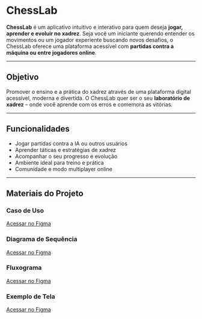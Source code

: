 # ChessLab

**ChessLab** é um aplicativo intuitivo e interativo para quem deseja **jogar, aprender e evoluir no xadrez**. Seja você um iniciante querendo entender os movimentos ou um jogador experiente buscando novos desafios, o ChessLab oferece uma plataforma acessível com **partidas contra a máquina ou entre jogadores online**.

---

##  Objetivo

Promover o ensino e a prática do xadrez através de uma plataforma digital acessível, moderna e divertida. O ChessLab quer ser o seu **laboratório de xadrez** – onde você aprende com os erros e comemora as vitórias.

---

## Funcionalidades

-  Jogar partidas contra a IA ou outros usuários
-  Aprender táticas e estratégias de xadrez
-  Acompanhar o seu progresso e evolução
-  Ambiente ideal para treino e prática
-  Comunidade e modo multiplayer online

---

##  Materiais do Projeto

###  Caso de Uso  
 [Acessar no Figma](https://www.figma.com/design/S1GMkgxaufh2EGAeu7fUWl/Caso-de-uso?t=Qt3N8RX7EvviMe2X-0)

###  Diagrama de Sequência  
 [Acessar no Figma](https://www.figma.com/board/7w4zFZAj48xuQSBN9BGGyB/Diagrama-de-sequencia-xadrez?node-id=0-1&p=f&t=0Jzrv3JxATr0HIc0-0)

###  Fluxograma  
 [Acessar no Figma](https://www.figma.com/board/NL94sDRrceBfdONCtVxNg3/Fluxograma?node-id=0-1&p=f&t=IpbTwOeWwludNOU8-0)

###  Exemplo de Tela
 [Acessar no Figma](https://www.figma.com/design/rpdXqjlNmSy1mVuUwn0RXH/Untitled?node-id=0-1&p=f&t=hdm7bR5K9QEYszhI-0)


